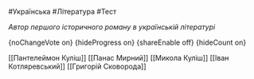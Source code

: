 #Українська #Література #Тест

*Автор першого історичного роману в українській літературі*

{noChangeVote on}
{hideProgress on}
{shareEnable off}
{hideCount on}

[[Пантелеймон Куліш]]
[[Панас Мирний]]
[[Микола Куліш]]
[[Іван Котляревський]]
[[Григорій Сковорода]]
